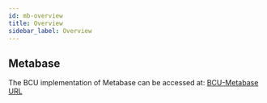 ```yaml
---
id: mb-overview
title: Overview
sidebar_label: Overview
---
```


## Metabase

The BCU implementation of Metabase can be accessed at: [BCU-Metabase URL](https://bcu-metabase.growmycompany.co.uk)
